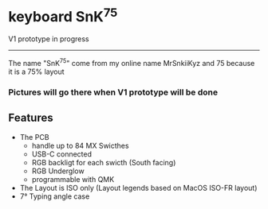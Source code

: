 # keyboard SnK<sup>75</sup>

V1 prototype in progress

----

The name "SnK<sup>75</sup>" come from my online name MrSnkiiKyz and 75 because it is a 75% layout


### Pictures will go there when V1 prototype will be done

## Features
* The PCB
    * handle up to 84 MX Swicthes
    * USB-C connected
    * RGB backligt for each swicth (South facing)
    * RGB Underglow
    * programmable with QMK
* The Layout is ISO only (Layout legends based on MacOS ISO-FR layout)
* 7° Typing angle case